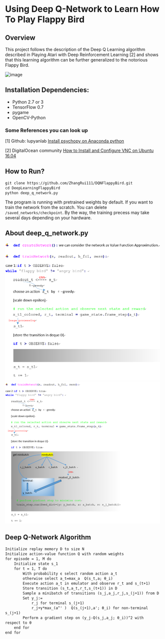 # Using Deep Q-Network to Learn How To Play Flappy Bird

## Overview
This project follows the description of the Deep Q Learning algorithm described in Playing Atari with Deep Reinforcement Learning [2] and shows that this learning algorithm can be further generalized to the notorious Flappy Bird.

![image](https://github.com/ZhangRui111/DQNFlappyBird/blob/master/images/bird_demo.gif)

## Installation Dependencies:
* Python 2.7 or 3
* TensorFlow 0.7
* pygame
* OpenCV-Python

### Some References you can look up
[1] Github: lupyanlab  [Install psychopy on Anaconda python](https://github.com/lupyanlab/lab-computer/wiki/Install-psychopy-on-Anaconda-python)

[2] DigitalOcean community  [How to Install and Configure VNC on Ubuntu 16.04](https://www.digitalocean.com/community/tutorials/how-to-install-and-configure-vnc-on-ubuntu-16-04)

## How to Run?
```
git clone https://github.com/ZhangRui111/DQNFlappyBird.git
cd DeepLearningFlappyBird
python deep_q_network.py
```

The program is running with pretrained weights by default. If you want to train the network from the scratch. You can delete `/saved_networks/checkpoint`. By the way, the training precess may take several days depending on your hardware.

## About deep_q_network.py
<img src="./images/case1.png" width="700">

<img src="./images/case2.png" width="850">


## Deep Q-Network Algorithm

```
Initialize replay memory D to size N
Initialize action-value function Q with random weights
for episode = 1, M do
    Initialize state s_1
    for t = 1, T do
        With probability ϵ select random action a_t
        otherwise select a_t=max_a  Q(s_t,a; θ_i)
        Execute action a_t in emulator and observe r_t and s_(t+1)
        Store transition (s_t,a_t,r_t,s_(t+1)) in D
        Sample a minibatch of transitions (s_j,a_j,r_j,s_(j+1)) from D
        Set y_j:=
            r_j for terminal s_(j+1)
            r_j+γ*max_(a^' )  Q(s_(j+1),a'; θ_i) for non-terminal s_(j+1)
        Perform a gradient step on (y_j-Q(s_j,a_j; θ_i))^2 with respect to θ
    end for
end for
```

